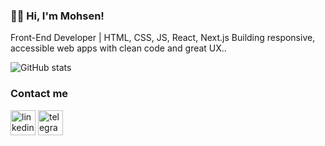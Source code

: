 ### 👨‍💻 Hi, I'm Mohsen!

Front-End Developer | HTML, CSS, JS, React, Next.js
Building responsive, accessible web apps with clean code and great UX..






![GitHub stats](https://github-readme-stats.vercel.app/api?username=mh3n&show_icons=true)  


### Contact me
[<img src='https://img.icons8.com/color/48/000000/linkedin-circled--v1.png' alt='linkedin' height='40'>](https://www.linkedin.com/in/mh3n/)    [<img src='https://img.icons8.com/color/48/000000/telegram-app--v1.png' alt='telegram' height='40'>](https://t.me/Seyedmh3n) 
